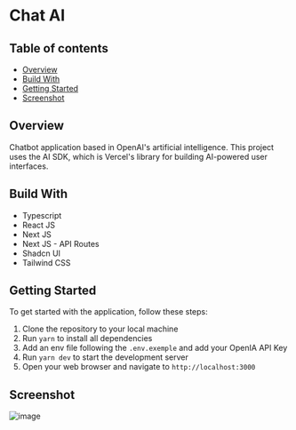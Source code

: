 # Chat AI

## Table of contents

- [Overview](#overview)
- [Build With](#build-with)
- [Getting Started](#getting-started)
- [Screenshot](#screenshot)

## Overview

Chatbot application based in OpenAI's artificial intelligence. This project uses the AI SDK, which is Vercel's library for building AI-powered user interfaces.

## Build With

- Typescript
- React JS
- Next JS
- Next JS - API Routes
- Shadcn UI
- Tailwind CSS

## Getting Started
To get started with the application, follow these steps:

1. Clone the repository to your local machine
2. Run `yarn` to install all dependencies
3. Add an env file following the `.env.exemple` and add your OpenIA API Key
4. Run `yarn dev` to start the development server
5. Open your web browser and navigate to `http://localhost:3000`

## Screenshot 

![image](https://github.com/anajuliarauber/chat-ia/assets/91629999/0919c472-26d7-4a23-8ab5-6d70b5b8f5de)